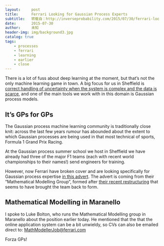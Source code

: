```yaml
---
layout:     post
title:      Ferrari Looking for Gaussian Process Experts
subtitle:   转载自：http://inverseprobability.com/2015/07/30/ferrari-looking-for-gaussian-process-experts
date:       2015-07-30
author:     未知
header-img: img/background3.jpg
catalog: true
tags:
    - processes
    - ferrari
    - learning
    - earlier
    - close
---
```


There is a lot of fuss about deep learning at the moment, but that’s not the only machine learning game in town. A big focus for us in Sheffield is [correct handling of uncertainty when the system is complex and the data is scarce](http://inverseprobability.com/2015/02/28/questions-on-deep-gaussian-processes), and one of the main tools we work with in this domain is Gaussian process models.

## It’s GPs for GPs

The Gaussian process machine learning community is traditionally close knit: across the last few years rumour has abounded about the extent to which Gaussian processes are being used in that most technical of sports, Formula 1 Grand Prix Racing.

At the Gaussian process summer school we host in Sheffield we have already had three of the major F1 teams (each with recent world championships to their names!) send engineers for training.

However, now Ferrari have broken cover and are looking specifically for Gaussian process expertise [in this advert](http://jobs.ferrari.com/cezannecv/RecruitmentWeb/CznWfResearchDlg_FERRARI.asp?FUNID=350000000&LANGID=1033&ID=514808059&DINAMICIMAGES=STD). The advert is coming from their “Mathematical Modelling Group”, formed after [their recent restructuring](http://www.carscoops.com/2014/12/new-scuderia-ferrari-boss-continues.html) that seems to have brought the team back to form.

## Mathematical Modelling in Maranello

I spoke to Luke Bolton, who runs the Mathematical Modelling group in Maranello about the position earlier today. He mentioned that the that the online application system can be a bit unwieldy, so CVs can also be emailed direct to: MathModellerJob@ferrari.com

Forza GPs!
